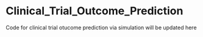 # Clinical_Trial_Outcome_Prediction

Code for clinical trial otucome prediction via simulation will be updated here
